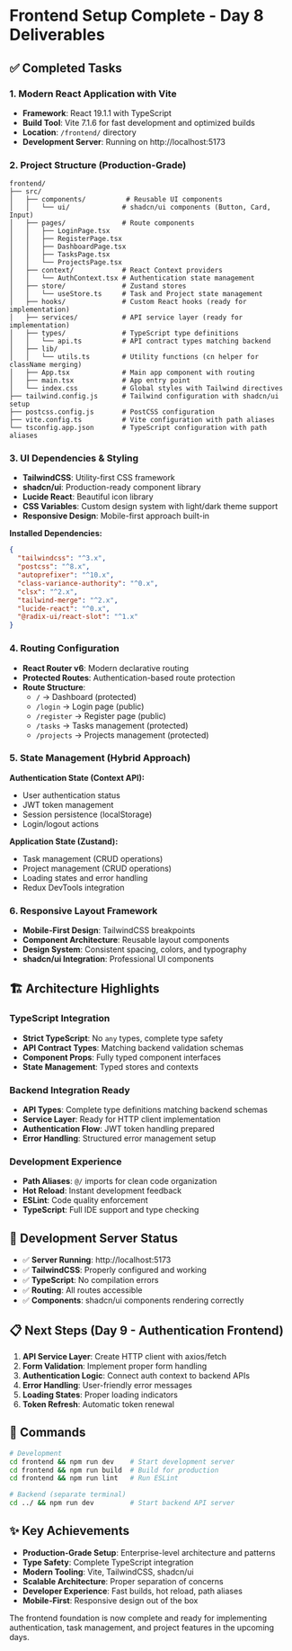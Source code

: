# Frontend Setup Complete - Day 8 Deliverables

## ✅ Completed Tasks

### 1. Modern React Application with Vite
- **Framework**: React 19.1.1 with TypeScript
- **Build Tool**: Vite 7.1.6 for fast development and optimized builds
- **Location**: `/frontend/` directory
- **Development Server**: Running on http://localhost:5173

### 2. Project Structure (Production-Grade)
```
frontend/
├── src/
│   ├── components/          # Reusable UI components
│   │   └── ui/             # shadcn/ui components (Button, Card, Input)
│   ├── pages/              # Route components
│   │   ├── LoginPage.tsx
│   │   ├── RegisterPage.tsx
│   │   ├── DashboardPage.tsx
│   │   ├── TasksPage.tsx
│   │   └── ProjectsPage.tsx
│   ├── context/            # React Context providers
│   │   └── AuthContext.tsx # Authentication state management
│   ├── store/              # Zustand stores
│   │   └── useStore.ts     # Task and Project state management
│   ├── hooks/              # Custom React hooks (ready for implementation)
│   ├── services/           # API service layer (ready for implementation)
│   ├── types/              # TypeScript type definitions
│   │   └── api.ts          # API contract types matching backend
│   ├── lib/
│   │   └── utils.ts        # Utility functions (cn helper for className merging)
│   ├── App.tsx             # Main app component with routing
│   ├── main.tsx            # App entry point
│   └── index.css           # Global styles with Tailwind directives
├── tailwind.config.js      # Tailwind configuration with shadcn/ui setup
├── postcss.config.js       # PostCSS configuration
├── vite.config.ts          # Vite configuration with path aliases
└── tsconfig.app.json       # TypeScript configuration with path aliases
```

### 3. UI Dependencies & Styling
- **TailwindCSS**: Utility-first CSS framework
- **shadcn/ui**: Production-ready component library
- **Lucide React**: Beautiful icon library
- **CSS Variables**: Custom design system with light/dark theme support
- **Responsive Design**: Mobile-first approach built-in

**Installed Dependencies:**
```json
{
  "tailwindcss": "^3.x",
  "postcss": "^8.x", 
  "autoprefixer": "^10.x",
  "class-variance-authority": "^0.x",
  "clsx": "^2.x",
  "tailwind-merge": "^2.x",
  "lucide-react": "^0.x",
  "@radix-ui/react-slot": "^1.x"
}
```

### 4. Routing Configuration
- **React Router v6**: Modern declarative routing
- **Protected Routes**: Authentication-based route protection
- **Route Structure**:
  - `/` → Dashboard (protected)
  - `/login` → Login page (public)
  - `/register` → Register page (public)
  - `/tasks` → Tasks management (protected)
  - `/projects` → Projects management (protected)

### 5. State Management (Hybrid Approach)
**Authentication State (Context API):**
- User authentication status
- JWT token management
- Session persistence (localStorage)
- Login/logout actions

**Application State (Zustand):**
- Task management (CRUD operations)
- Project management (CRUD operations)
- Loading states and error handling
- Redux DevTools integration

### 6. Responsive Layout Framework
- **Mobile-First Design**: TailwindCSS breakpoints
- **Component Architecture**: Reusable layout components
- **Design System**: Consistent spacing, colors, and typography
- **shadcn/ui Integration**: Professional UI components

## 🏗️ Architecture Highlights

### TypeScript Integration
- **Strict TypeScript**: No `any` types, complete type safety
- **API Contract Types**: Matching backend validation schemas
- **Component Props**: Fully typed component interfaces
- **State Management**: Typed stores and contexts

### Backend Integration Ready
- **API Types**: Complete type definitions matching backend schemas
- **Service Layer**: Ready for HTTP client implementation
- **Authentication Flow**: JWT token handling prepared
- **Error Handling**: Structured error management setup

### Development Experience
- **Path Aliases**: `@/` imports for clean code organization
- **Hot Reload**: Instant development feedback
- **ESLint**: Code quality enforcement
- **TypeScript**: Full IDE support and type checking

## 🚀 Development Server Status
- ✅ **Server Running**: http://localhost:5173
- ✅ **TailwindCSS**: Properly configured and working
- ✅ **TypeScript**: No compilation errors
- ✅ **Routing**: All routes accessible
- ✅ **Components**: shadcn/ui components rendering correctly

## 📋 Next Steps (Day 9 - Authentication Frontend)
1. **API Service Layer**: Create HTTP client with axios/fetch
2. **Form Validation**: Implement proper form handling
3. **Authentication Logic**: Connect auth context to backend APIs
4. **Error Handling**: User-friendly error messages
5. **Loading States**: Proper loading indicators
6. **Token Refresh**: Automatic token renewal

## 🔧 Commands
```bash
# Development
cd frontend && npm run dev    # Start development server
cd frontend && npm run build  # Build for production
cd frontend && npm run lint   # Run ESLint

# Backend (separate terminal)
cd ../ && npm run dev         # Start backend API server
```

## ✨ Key Achievements
- **Production-Grade Setup**: Enterprise-level architecture and patterns
- **Type Safety**: Complete TypeScript integration
- **Modern Tooling**: Vite, TailwindCSS, shadcn/ui
- **Scalable Architecture**: Proper separation of concerns
- **Developer Experience**: Fast builds, hot reload, path aliases
- **Mobile-First**: Responsive design out of the box

The frontend foundation is now complete and ready for implementing authentication, task management, and project features in the upcoming days.